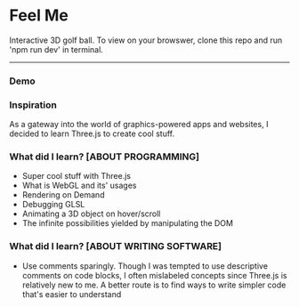 # Feel Me
Interactive 3D golf ball. To view on your browswer, clone this repo and run 'npm run dev' in terminal.

---
### Demo

### Inspiration
As a gateway into the world of graphics-powered apps and websites, I decided to learn Three.js to create cool stuff.

### What did I learn? [ABOUT PROGRAMMING]
- Super cool stuff with Three.js 
- What is WebGL and its' usages
- Rendering on Demand
- Debugging GLSL
- Animating a 3D object on hover/scroll
- The infinite possibilities yielded by manipulating the DOM 

### What did I learn? [ABOUT WRITING SOFTWARE]
- Use comments sparingly. Though I was tempted to use descriptive comments on code blocks, I often mislabeled concepts since Three.js is relatively new to me. A better route is to find ways to write simpler code that's easier to understand
